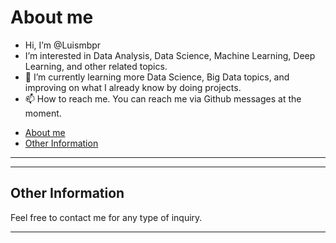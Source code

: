 
# About me
- Hi, I’m @Luismbpr
- I’m interested in Data Analysis, Data Science, Machine Learning, Deep Learning, and other related topics.
- 🌱 I’m currently learning more Data Science, Big Data topics, and improving on what I already know by doing projects.
- 📫 How to reach me. You can reach me via Github messages at the moment.

<!---
Luismbpr/Luismbpr is a ✨ special ✨ repository because its `README.md` (this file) appears on your GitHub profile.
You can click the Preview link to take a look at your changes.
--->

* [About me](#about-me)
* [Other Information](#other-information)

***

***

## Other Information

Feel free to contact me for any type of inquiry.


***
